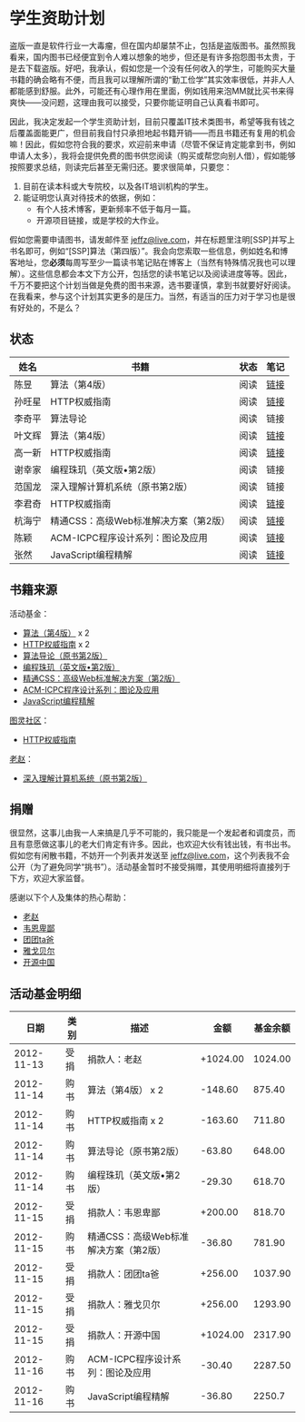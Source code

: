 # 学生资助计划

盗版一直是软件行业一大毒瘤，但在国内却屡禁不止，包括是盗版图书。虽然照我看来，国内图书已经便宜到令人难以想象的地步，但还是有许多抱怨图书太贵，于是去下载盗版。好吧，我承认，假如您是一个没有任何收入的学生，可能购买大量书籍的确会略有不便，而且我可以理解所谓的“勤工俭学”其实效率很低，并非人人都能感到舒服。此外，可能还有心理作用在里面，例如钱用来泡MM就比买书来得爽快——没问题，这理由我可以接受，只要你能证明自己认真看书即可。

因此，我决定发起一个学生资助计划，目前只覆盖IT技术类图书，希望等我有钱之后覆盖面能更广，但目前我自忖只承担地起书籍开销——而且书籍还有复用的机会嘛！因此，假如您符合我的要求，欢迎前来申请（尽管不保证肯定能拿到书，例如申请人太多），我将会提供免费的图书供您阅读（购买或帮您向别人借），假如能够按照要求总结，则读完后甚至无需归还。要求很简单，只要您：

1. 目前在读本科或大专院校，以及各IT培训机构的学生。
2. 能证明您认真对待技术的依据，例如：
    * 有个人技术博客，更新频率不低于每月一篇。
    * 开源项目链接，或是学校的大作业。
    
假如您需要申请图书，请发邮件至 [jeffz@live.com](mailto:jeffz@live.com)，并在标题里注明[SSP]并写上书名即可，例如“[SSP]算法（第四版）”。我会向您索取一些信息，例如姓名和博客地址，您**必须**每周写至少一篇读书笔记贴在博客上（当然有特殊情况我也可以理解）。这些信息都会本文下方公开，包括您的读书笔记以及阅读进度等等。因此，千万不要把这个计划当做是免费的图书来源，选书要谨慎，拿到书就要好好阅读。在我看来，参与这个计划其实更多的是压力。当然，有适当的压力对于学习也是很有好处的，不是么？

## 状态

<table><thead>    <tr><th>姓名</th><th>书籍</th><th>状态</th><th>笔记</th></tr></thead><tbody>    <tr><td>陈昱</td><td>算法（第4版）</td><td>阅读</td><td><a href="http://www.cynotsb.tk/tag/%E8%AF%BB%E4%B9%A6%E7%AC%94%E8%AE%B0/">链接</a></td></tr>    <tr><td>孙旺星</td><td>HTTP权威指南</td><td>阅读</td><td><a href="http://blog.csdn.net/sunorry/article/category/1284439">链接</a></td></tr>    <tr><td>李奇平</td><td>算法导论</td><td>阅读</td><td>链接</td></tr>    <tr><td>叶文辉</td><td>算法（第4版）</td><td>阅读</td><td><a href="http://www.cnblogs.com/viinye/category/430254.html">链接</a></td></tr>    <tr><td>高一新</td><td>HTTP权威指南</td><td>阅读</td><td><a href="http://learnerk.diandian.com/post/ssp-HTTP-The-Definitive-Guide-note">链接</a></td></tr>    <tr><td>谢幸家</td><td>编程珠玑（英文版•第2版）</td><td>阅读</td><td>链接</td></tr>    <tr><td>范国龙</td><td>深入理解计算机系统（原书第2版）</td><td>阅读</td><td>链接</td></tr>    <tr><td>李君奇</td><td>HTTP权威指南</td><td>阅读</td><td><a href="http://paperplane.ruhoh.com/httpnote/">链接</a></td></tr>    <tr><td>杭海宁</td><td>精通CSS：高级Web标准解决方案（第2版）</td><td>阅读</td><td><a href="http://www.1008a.com/post/367.html">链接</a></td></tr>
    <tr><td>陈颖</td><td>ACM-ICPC程序设计系列：图论及应用</td><td>阅读</td><td><a href="http://www.cnblogs.com/chenyg32/category/430358.html">链接</a></td></tr>
    <tr><td>张然</td><td>JavaScript编程精解</td><td>阅读</td><td><a href="http://www.cnblogs.com/zhangran/category/430363.html">链接</a></td></tr></tbody></table>

## 书籍来源

活动基金：

* [算法（第4版）][algorithms-4th] x 2
* [HTTP权威指南][http-def-guide] x 2
* [算法导论（原书第2版）][clrs-2nd]
* [编程珠玑（英文版•第2版）][prog-pearls-2nd-en]
* [精通CSS：高级Web标准解决方案（第2版）][css-mastery-2nd]
* [ACM-ICPC程序设计系列：图论及应用][acm-icpc-graph]
* [JavaScript编程精解][eloquent-js]

[图灵社区](http://www.ituring.com.cn/)：

* [HTTP权威指南][http-def-guide]

[老赵][jeffz]：

* [深入理解计算机系统（原书第2版）][csapp-2nd]

## 捐赠

很显然，这事儿由我一人来搞是几乎不可能的，我只能是一个发起者和调度员，而且有意愿做这事儿的老大们肯定有许多。因此，也欢迎大伙有钱出钱，有书出书。假如您有闲散书籍，不妨开一个列表并发送至 [jeffz@live.com](mailto:jeffz@live.com)，这个列表我不会公开（为了避免同学“挑书”）。活动基金暂时不接受捐赠，其使用明细将直接列于下方，欢迎大家监督。

感谢以下个人及集体的热心帮助：

* [老赵][jeffz]
* [韦恩卑鄙][waynebaby]
* [团团ta爸][团团ta爸]
* [雅戈贝尔][雅戈贝尔]
* [开源中国][oschina]

## 活动基金明细

<table><thead>    <tr><th>日期</th><th>类别</th><th>描述</th><th>金额</th><th>基金余额</th></tr></thead><tbody>    <tr><td>2012-11-13</td><td>受捐</td><td>捐款人：老赵</td><td>+1024.00</td><td>1024.00</td></tr>    <tr><td>2012-11-14</td><td>购书</td><td>算法（第4版） x 2</td><td>-148.60</td><td>875.40</td></tr>    <tr><td>2012-11-14</td><td>购书</td><td>HTTP权威指南 x 2</td><td>-163.60</td><td>711.80</td></tr>    <tr><td>2012-11-14</td><td>购书</td><td>算法导论（原书第2版）</td><td>-63.80</td><td>648.00</td></tr>    <tr><td>2012-11-14</td><td>购书</td><td>编程珠玑（英文版•第2版）</td><td>-29.30</td><td>618.70</td></tr>    <tr><td>2012-11-15</td><td>受捐</td><td>捐款人：韦恩卑鄙</td><td>+200.00</td><td>818.70</td></tr>    <tr><td>2012-11-15</td><td>购书</td><td>精通CSS：高级Web标准解决方案（第2版）</td><td>-36.80</td><td>781.90</td></tr>    <tr><td>2012-11-15</td><td>受捐</td><td>捐款人：团团ta爸</td><td>+256.00</td><td>1037.90</td></tr>    <tr><td>2012-11-15</td><td>受捐</td><td>捐款人：雅戈贝尔</td><td>+256.00</td><td>1293.90</td></tr>    <tr><td>2012-11-15</td><td>受捐</td><td>捐款人：开源中国</td><td>+1024.00</td><td>2317.90</td></tr>    <tr><td>2012-11-16</td><td>购书</td><td>ACM-ICPC程序设计系列：图论及应用</td><td>-30.40</td><td>2287.50</td></tr>    <tr><td>2012-11-16</td><td>购书</td><td>JavaScript编程精解</td><td>-36.80</td><td>2250.7</td></tr></tbody></table>

[algorithms-4th]: http://www.ituring.com.cn/book/875 "算法（第4版）"
[http-def-guide]: http://www.ituring.com.cn/book/844 "HTTP权威指南"
[clrs-2nd]: http://book.douban.com/subject/1885170/ "算法导论"
[prog-pearls-2nd-en]: http://www.ituring.com.cn/book/144 "编程珠玑（英文版•第2版）"
[csapp-2nd]: http://book.douban.com/subject/5333562/ "深入理解计算机系统（原书第2版）"
[css-mastery-2nd]: http://www.ituring.com.cn/book/182 "精通CSS：高级Web标准解决方案（第2版）"
[acm-icpc-graph]: http://book.douban.com/subject/10560051/ "ACM-ICPC程序设计系列：图论及应用"
[eloquent-js]: http://book.douban.com/subject/19933548/ "JavaScript编程精解"

[jeffz]: http://zhaojie.me/ "老赵"
[waynebaby]: http://www.weibo.com/waynebabywang "韦恩卑鄙"
[团团ta爸]: http://weibo.com/22034063 "团团ta爸"
[雅戈贝尔]: http://www.weibo.com/u/2272597085 "雅戈贝尔"
[oschina]: http://www.oschina.net/ "开源中国"